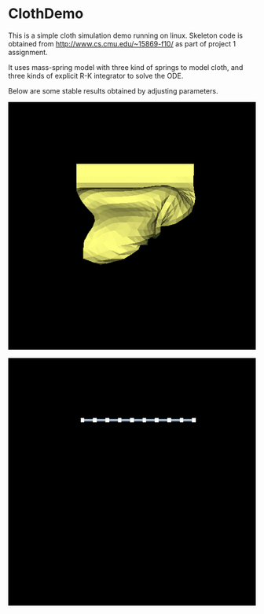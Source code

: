 # ClothDemo

This is a simple cloth simulation demo running on linux. Skeleton code is obtained from http://www.cs.cmu.edu/~15869-f10/ as part of project 1 assignment.

It uses mass-spring model with three kind of springs to model cloth, and three kinds of explicit R-K integrator to solve the ODE.

Below are some stable results obtained by adjusting parameters.

![](./animation2.gif "Lambertian Shading")

![](./animation.gif "Mass-Spring View")
